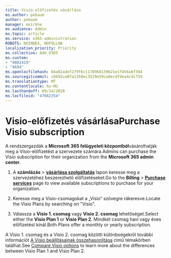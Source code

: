 ```yaml
---
title: Visio-előfizetés vásárlása
ms.author: pebaum
author: pebaum
manager: mnirkhe
ms.audience: Admin
ms.topic: article
ms.service: o365-administration
ROBOTS: NOINDEX, NOFOLLOW
localization_priority: Priority
ms.collection: Adm_O365
ms.custom:
- "9002419"
- "4694"
ms.openlocfilehash: 04a82adef279f6c11789b8139621e1f456a6f394
ms.sourcegitcommit: c6692ce0fa1358ec3529e59ca0ecdfdea4cdc759
ms.translationtype: MT
ms.contentlocale: hu-HU
ms.lasthandoff: 09/14/2020
ms.locfileid: "47662354"
---
```

# <a name="purchase-visio-subscription"></a><span data-ttu-id="e41fd-102">Visio-előfizetés vásárlása</span><span class="sxs-lookup"><span data-stu-id="e41fd-102">Purchase Visio subscription</span></span>

<span data-ttu-id="e41fd-103">A rendszergazdák a **Microsoft 365 felügyeleti központból**vásárolhatják meg a Visio-előfizetést a szervezete számára.</span><span class="sxs-lookup"><span data-stu-id="e41fd-103">Admins can purchase the Visio subscription for their organization from the **Microsoft 365 admin center**.</span></span>

1. <span data-ttu-id="e41fd-104">A **számlázás**  >  **[vásárlása szolgáltatás](https://go.microsoft.com/fwlink/p/?linkid=868433)** lapon keresse meg a szervezetéhez beszerezhető előfizetéseket.</span><span class="sxs-lookup"><span data-stu-id="e41fd-104">Go to the **Billing** > **[Purchase services](https://go.microsoft.com/fwlink/p/?linkid=868433)** page to view available subscriptions to purchase for your organization.</span></span>

2. <span data-ttu-id="e41fd-105">Keresse meg a Visio-csomagokat a „Visio“ szövegre rákeresve.</span><span class="sxs-lookup"><span data-stu-id="e41fd-105">Locate the Visio Plans by searching on "Visio".</span></span>

3. <span data-ttu-id="e41fd-106">Válassza a **Visio 1. csomag** vagy **Visio 2. csomag** lehetőséget.</span><span class="sxs-lookup"><span data-stu-id="e41fd-106">Select either the **Visio Plan 1** or **Visio Plan 2**.</span></span> <span data-ttu-id="e41fd-107">Mindkét csomag havi vagy éves előfizetést kínál.</span><span class="sxs-lookup"><span data-stu-id="e41fd-107">Both Plans offer a monthly or yearly subscription.</span></span>

<span data-ttu-id="e41fd-108">A Visio 1. csomag és a Visio 2. csomag közötti különbségekről további információt [A Visio beállításainak összehasonlítása](https://products.office.com/Visio/microsoft-visio-plans-and-pricing-compare-visio-options) című témakörben találhat.</span><span class="sxs-lookup"><span data-stu-id="e41fd-108">See [Compare Visio options](https://products.office.com/Visio/microsoft-visio-plans-and-pricing-compare-visio-options) to learn more about the differences between Visio Plan 1 and Visio Plan 2.</span></span>
